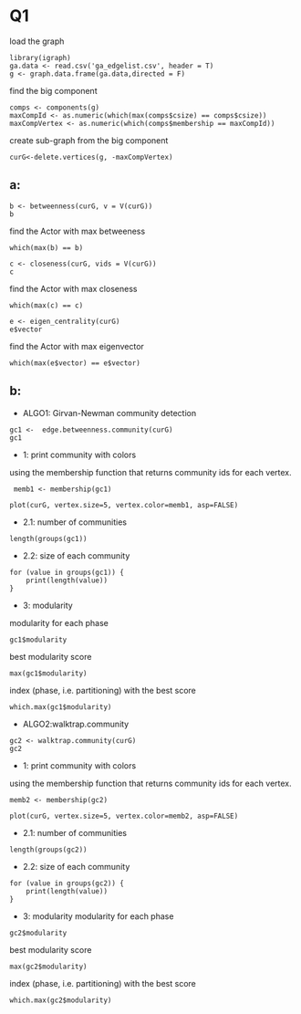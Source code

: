 # Q1

load the graph
```{r}
library(igraph)
ga.data <- read.csv('ga_edgelist.csv', header = T)
g <- graph.data.frame(ga.data,directed = F)
```

find the big component
```{r}
comps <- components(g)
maxCompId <- as.numeric(which(max(comps$csize) == comps$csize))
maxCompVertex <- as.numeric(which(comps$membership == maxCompId))
```

create sub-graph from the big component 
```{r}
curG<-delete.vertices(g, -maxCompVertex)
```


## a:
 
```{r}
b <- betweenness(curG, v = V(curG))
b
```

find the Actor with max betweeness
```{r}
which(max(b) == b)
```

```{r}
c <- closeness(curG, vids = V(curG))
c
```

find the Actor with max closeness
```{r}
which(max(c) == c)
```

```{r}
e <- eigen_centrality(curG)
e$vector
```

find the Actor with max eigenvector
```{r}
which(max(e$vector) == e$vector)
```


## b:

* ALGO1: Girvan-Newman community detection

```{r}
gc1 <-  edge.betweenness.community(curG)
gc1
```

  * 1: print community with colors
  
using the membership function that returns community ids for each vertex.
```{r}
 memb1 <- membership(gc1)
```

```{r}
plot(curG, vertex.size=5, vertex.color=memb1, asp=FALSE)
```

  * 2.1: number of communities
```{r}
length(groups(gc1))
```

  * 2.2: size of each community
```{r}
for (value in groups(gc1)) {
    print(length(value))
}
```

  * 3: modularity
  
modularity for each phase 
```{r}
gc1$modularity
```

best modularity score
```{r}
max(gc1$modularity)
```

index (phase, i.e. partitioning) with the best score
```{r}
which.max(gc1$modularity)
```

* ALGO2:walktrap.community

```{r}
gc2 <- walktrap.community(curG)
gc2
```

  * 1: print community with colors
  
using the membership function that returns community ids for each vertex.
```{r}
memb2 <- membership(gc2)
```

```{r}
plot(curG, vertex.size=5, vertex.color=memb2, asp=FALSE)
```

  * 2.1: number of communities
```{r}
length(groups(gc2))
```

  * 2.2: size of each community
```{r}
for (value in groups(gc2)) {
    print(length(value))
}
```

  * 3: modularity
modularity for each phase 
```{r}
gc2$modularity
```

best modularity score
```{r}
max(gc2$modularity)
```

index (phase, i.e. partitioning) with the best score
```{r}
which.max(gc2$modularity)
```







